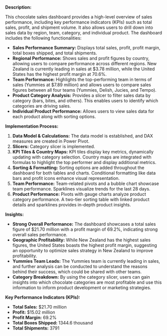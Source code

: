 **Description:**

This chocolate sales dashboard provides a high-level overview of sales performance, including key performance indicators (KPIs) such as total sales, profit, and shipment volume. It also allows users to drill down into sales data by region, team, category, and individual product. The dashboard includes the following functionalities:

* **Sales Performance Summary:**  Displays total sales, profit, profit margin, total boxes shipped, and total shipments.
* **Regional Performance:**  Shows sales and profit figures by country, allowing users to compare performance across different regions. New Zealand is currently leading in sales at $3.78 million, while the United States has the highest profit margin at 70.6%.
* **Team Performance:**  Highlights the top-performing team in terms of sales (Yummies at $7.89 million) and allows users to compare sales figures between all four teams (Yummies, Delish, Jucies, and Tempo).
* **Product Category Analysis:**  Provides a slicer to filter sales data by category (bars, bites, and others). This enables users to identify which categories are driving sales.
* **Individual Product Performance:**  Allows users to view sales data for each product along with sorting options.

**Implementation Process:**

1. **Data Model & Calculations:** The data model is established, and DAX measures are created in Power Pivot.
2. **Slicers:** Category slicer is implemented.
3. **KPI Tiles & Country Maps:** KPI tiles display key metrics, dynamically updating with category selection. Country maps are integrated with formulas to highlight the top performer and display additional metrics.
4. **Sorting & Formatting:** Sorting options are added throughout the dashboard for both tables and charts. Conditional formatting like data bars and profit icons enhance visual representation.
5. **Team Performance:** Team-related pivots and a bubble chart showcase team performance. Sparklines visualize trends for the last 28 days.
6. **Product Performance:** Pivots with gauge charts analyze product category performance. A two-tier sorting table with linked product details and sparklines provides in-depth product insights.

**Insights:**

* **Strong Overall Performance:**  The dashboard showcases a total sales figure of $21.70 million with a profit margin of 69.2%, indicating strong overall sales performance.
* **Geographic Profitability:**  While New Zealand has the highest sales figures, the United States boasts the highest profit margin, suggesting an opportunity to optimize sales strategy in New Zealand to improve profitability.  
* **Yummies Team Leads:**  The Yummies team is currently leading in sales, and further analysis can be conducted to understand the reasons behind their success, which could be shared with other teams.
* **Category Breakdown:**  By using the category slicer, users can gain insights into which chocolate categories are most profitable and use this information to inform product development or marketing strategies.

**Key Performance Indicators (KPIs):**

* **Total Sales:** $21.70 million
* **Profit:** $15.02 million
* **Profit Margin:** 69.2%
* **Total Boxes Shipped:** 1344.6 thousand
* **Total Shipments:** 3791

